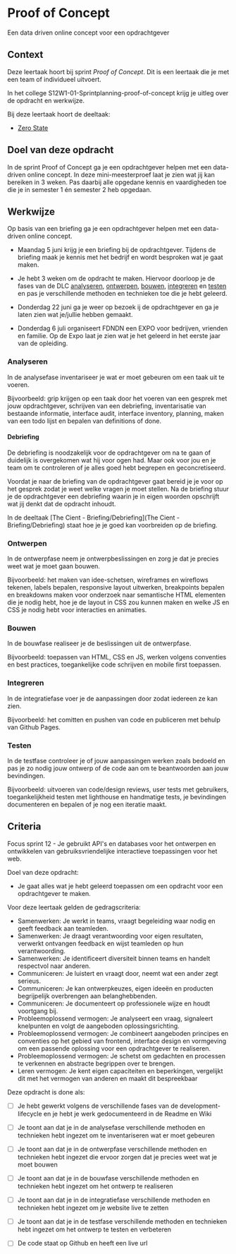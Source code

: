 # Proof of Concept

Een data driven online concept voor een opdrachtgever

## Context
Deze leertaak hoort bij sprint _Proof of Concept_. Dit is een leertaak die je met een team of individueel uitvoert.

In het college S12W1-01-Sprintplanning-proof-of-concept krijg je uitleg over de opdracht en werkwijze.

Bij deze leertaak hoort de deeltaak:
- [Zero State](https://github.com/fdnd-task/proof-of-concept-zero-state)


## Doel van deze opdracht

In de sprint Proof of Concept ga je een opdrachtgever helpen met een data-driven online concept. In deze mini-meesterproef laat je zien wat jij kan bereiken in 3 weken. Pas daarbij alle opgedane kennis en vaardigheden toe die je in semester 1 én semester 2 heb opgedaan.


## Werkwijze

Op basis van een briefing ga je een opdrachtgever helpen met een data-driven online concept.


* Maandag 5 juni krijg je een briefing bij de opdrachtgever. Tijdens de briefing maak je kennis met het bedrijf en wordt besproken wat je gaat maken. 

* Je hebt 3 weken om de opdracht te maken. Hiervoor doorloop je de fases van de DLC [analyseren](#analyseren), [ontwerpen](#ontwerpen), [bouwen](#bouwen), [integreren](#integreren) en [testen](#testen) en pas je verschillende methoden en technieken toe die je hebt geleerd.  

* Donderdag 22 juni ga je weer op bezoek ij de opdrachtgever en ga je laten zien wat je/jullie hebben gemaakt.

* Donderdag 6 juli organiseert FDNDN een EXPO voor bedrijven, vrienden en familie. Op de Expo laat je zien wat je het geleerd in het eerste jaar van de opleiding. 


### Analyseren
In de analysefase inventariseer je wat er moet gebeuren om een taak uit te voeren. 

Bijvoorbeeld: grip krijgen op een taak door het voeren van een gesprek met jouw opdrachtgever, schrijven van een debriefing, inventarisatie van bestaande informatie, interface audit, interface inventory, planning, maken van een todo lijst en bepalen van definitions of done.

#### Debriefing
De debriefing is noodzakelijk voor de opdrachtgever om na te gaan of duidelijk is overgekomen wat hij voor ogen had. Maar ook voor jou en je team om te controleren of je alles goed hebt begrepen en geconcretiseerd.

Voordat je naar de briefing van de opdrachtgever gaat bereid je je voor op het gesprek zodat je weet welke vragen je moet stellen. Na de briefing stuur je de opdrachtgever een debriefing waarin je in eigen woorden opschrijft wat jij denkt dat de opdracht inhoudt.

In de deeltaak [The Cient - Briefing/Debriefing](The Cient - Briefing/Debriefing) staat hoe je je goed kan voorbreiden op de briefing. 


### Ontwerpen
In de ontwerpfase neem je ontwerpbeslissingen en zorg je dat je precies weet wat je moet gaan bouwen. 

Bijvoorbeeld: het maken van idee-schetsen, wireframes en wireflows tekenen, labels bepalen, responsive layout uitwerken, breakpoints bepalen en breakdowns maken voor onderzoek naar semantische HTML elementen die je nodig hebt, hoe je de layout in CSS zou kunnen maken en welke JS en CSS je nodig hebt voor interacties en animaties.

### Bouwen
In de bouwfase realiseer je de beslissingen uit de ontwerpfase. 

Bijvoorbeeld: toepassen van HTML, CSS en JS, werken volgens conventies en best practices, toegankelijke code schrijven en mobile first toepassen.


### Integreren
In de integratiefase voer je de aanpassingen door zodat iedereen ze kan zien. 

Bijvoorbeeld: het comitten en pushen van code en publiceren met behulp van Github Pages.

### Testen
In de testfase controleer je of jouw aanpassingen werken zoals bedoeld en pas je zo nodig jouw ontwerp of de code aan om te beantwoorden aan jouw bevindingen. 

Bijvoorbeeld: uitvoeren van code/design reviews, user tests met gebruikers, toegankelijkheid testen met lighthouse en handmatige tests, je bevindingen documenteren en bepalen of je nog een iteratie maakt.

## Criteria

Focus sprint 12 - Je gebruikt API's en databases voor het ontwerpen en ontwikkelen van gebruiksvriendelijke interactieve toepassingen voor het web.

Doel van deze opdracht:
* Je gaat alles wat je hebt geleerd toepassen om een opdracht voor een opdrachtgever te maken.

Voor deze leertaak gelden de gedragscriteria: 
* Samenwerken: Je werkt in teams, vraagt begeleiding waar nodig en geeft feedback aan teamleden.
* Samenwerken: Je draagt verantwoording voor eigen resultaten, verwerkt ontvangen feedback en wijst teamleden op hun verantwoording.
* Samenwerken: Je identificeert diversiteit binnen teams en handelt respectvol naar anderen.
* Communiceren: Je luistert en vraagt door, neemt wat een ander zegt serieus.
* Communiceren: Je kan ontwerpkeuzes, eigen ideeën en producten begrijpelijk overbrengen aan belanghebbenden.
* Communiceren: Je documenteert op professionele wijze en houdt voortgang bij.
* Probleemoplossend vermogen: Je analyseert een vraag, signaleert knelpunten en volgt de aangeboden oplossingsrichting.
* Probleemoplossend vermogen: Je combineert aangeboden principes en conventies op het gebied van frontend, interface design en vormgeving om een passende oplossing voor een opdrachtgever te realiseren.
* Probleemoplossend vermogen:  Je schetst om gedachten en processen te verkennen en abstracte begrippen over te brengen.
* Leren vermogen: Je kent eigen capaciteiten en beperkingen, vergelijkt dit met het vermogen van anderen en maakt dit bespreekbaar


Deze opdracht is done als:
- [ ] Je hebt gewerkt volgens de verschillende fases van de development-lifecycle en je hebt je werk gedocumenteerd in de Readme en Wiki
- [ ] Je toont aan dat je in de analysefase verschillende methoden en technieken hebt ingezet om te inventariseren wat er moet gebeuren
- [ ] Je toont aan dat je in de ontwerpfase verschillende methoden en technieken hebt ingezet die ervoor zorgen dat je precies weet wat je moet bouwen
- [ ] Je toont aan dat je in de bouwfase verschillende methoden en technieken hebt ingezet om het ontwerp te realiseren
- [ ] Je toont aan dat je in de integratiefase verschillende methoden en technieken hebt ingezet om je website live te zetten
- [ ] Je toont aan dat je in de testfase verschillende methoden en technieken hebt ingezet om het ontwerp te testen en verbeteren
- [ ] De code staat op Github en heeft een live url

